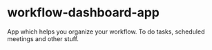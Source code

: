 # workflow-dashboard-app
App which helps you organize your workflow. To do tasks, scheduled meetings and other stuff.
